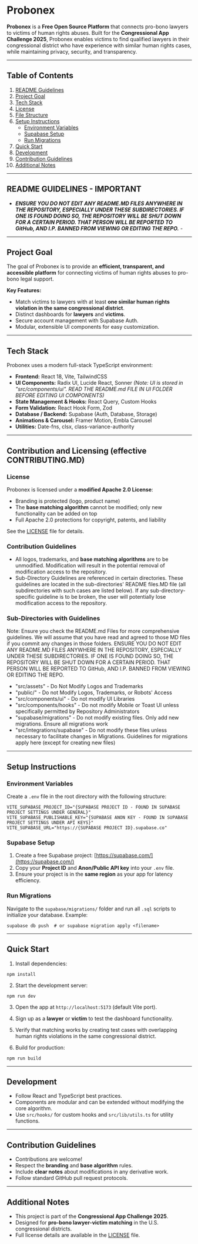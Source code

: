 # Probonex

**Probonex** is a **Free Open Source Platform** that connects pro-bono lawyers to victims of human rights abuses. Built for the **Congressional App Challenge 2025**, Probonex enables victims to find qualified lawyers in their congressional district who have experience with similar human rights cases, while maintaining privacy, security, and transparency.

---

## Table of Contents

1. [README Guidelines](#readme-guidelines)
2. [Project Goal](#project-goal)
3. [Tech Stack](#tech-stack)
4. [License](#license)
5. [File Structure](#file-structure)
6. [Setup Instructions](#setup-instructions)
   * [Environment Variables](#environment-variables)
   * [Supabase Setup](#supabase-setup)
   * [Run Migrations](#run-migrations)
7. [Quick Start](#quick-start)
8. [Development](#development)
9. [Contribution Guidelines](#contribution-guidelines)
10. [Additional Notes](#additional-notes)

---

## README GUIDELINES - IMPORTANT
- ***ENSURE YOU DO NOT EDIT ANY README.MD FILES ANYWHERE IN THE REPOSITORY, ESPECIALLY UNDER THESE SUBDIRECTORIES. IF ONE IS FOUND DOING SO, THE REPOSITORY WILL BE SHUT DOWN FOR A CERTAIN PERIOD. THAT PERSON WILL BE REPORTED TO GitHub, AND I.P. BANNED FROM VIEWING OR EDITING THE REPO.*** -

---

## Project Goal

The goal of Probonex is to provide an **efficient, transparent, and accessible platform** for connecting victims of human rights abuses to pro-bono legal support.

**Key Features:**

* Match victims to lawyers with at least **one similar human rights violation in the same congressional district**.
* Distinct dashboards for **lawyers** and **victims**.
* Secure account management with Supabase Auth.
* Modular, extensible UI components for easy customization.

---

## Tech Stack

Probonex uses a modern full-stack TypeScript environment:

* **Frontend:** React 18, Vite, TailwindCSS
* **UI Components:** Radix UI, Lucide React, Sonner *(Note: UI is stored in "src/components/ui". READ THE README.md FILE IN UI FOLDER BEFORE EDITING UI COMPONENTS)*
* **State Management & Hooks:** React Query, Custom Hooks
* **Form Validation:** React Hook Form, Zod
* **Database / Backend:** Supabase (Auth, Database, Storage)
* **Animations & Carousel:** Framer Motion, Embla Carousel
* **Utilities:** Date-fns, clsx, class-variance-authority

---

## Contribution and Licensing (effective CONTRIBUTING.MD)

### License

Probonex is licensed under a **modified Apache 2.0 License**:

* Branding is protected (logo, product name)
* The **base matching algorithm** cannot be modified; only new functionality can be added on top
* Full Apache 2.0 protections for copyright, patents, and liability

See the [LICENSE](./LICENSE) file for details.

### Contribution Guidelines
* All logos, trademarks, and **base matching algorithms** are to be unmodified. Modification will result in the potential removal of modification access to the repository.
* Sub-Directory Guidelines are referenced in certain directories. These guidelines are located in the sub-directories' README files.MD file (all subdirectories with such cases are listed below). If any sub-directory-specific guideline is to be broken, the user will potentially lose modification access to the repository.

### Sub-Directories with Guidelines
Note: Ensure you check the README.md Files for more comprehensive guidelines. We will assume that you have read and agreed to those MD files if you commit any changes in those folders. ENSURE YOU DO NOT EDIT ANY README.MD FILES ANYWHERE IN THE REPOSITORY, ESPECIALLY UNDER THESE SUBDIRECTORIES. IF ONE IS FOUND DOING SO, THE REPOSITORY WILL BE SHUT DOWN FOR A CERTAIN PERIOD. THAT PERSON WILL BE REPORTED TO GitHub, AND I.P. BANNED FROM VIEWING OR EDITING THE REPO.

* "src/assets" - Do Not Modify Logos and Trademarks
* "public/" - Do not Modify Logos, Trademarks, or Robots' Access
* "src/components/ui" - Do not modify UI Libraries
* "src/components/hooks" - Do not modify Mobile or Toast UI unless specifically permitted by Repository Administrators
* "supabase/migrations" - Do not modify existing files. Only add new migrations. Ensure all migrations work
* "src/integrations/supabase" - Do not modify these files unless necessary to facilitate changes in Migrations. Guidelines for migrations apply here (except for creating new files)

---

## Setup Instructions

### Environment Variables

Create a `.env` file in the root directory with the following structure:

```
VITE_SUPABASE_PROJECT_ID="{SUPABASE PROJECT ID - FOUND IN SUPABASE PROJECT SETTINGS UNDER GENERAL}"
VITE_SUPABASE_PUBLISHABLE_KEY="{SUPABASE ANON KEY - FOUND IN SUPABASE PROJECT SETTINGS UNDER API KEYS}"
VITE_SUPABASE_URL="https://{SUPABASE PROJECT ID}.supabase.co"
```

### Supabase Setup

1. Create a free Supabase project: [https://supabase.com/](https://supabase.com/)
2. Copy your **Project ID** and **Anon/Public API key** into your `.env` file.
3. Ensure your project is in the **same region** as your app for latency efficiency.

### Run Migrations

Navigate to the `supabase/migrations/` folder and run all `.sql` scripts to initialize your database. Example:

```
supabase db push  # or supabase migration apply <filename>
```

---

## Quick Start

1. Install dependencies:

```
npm install
```

2. Start the development server:

```
npm run dev
```

3. Open the app at `http://localhost:5173` (default Vite port).

4. Sign up as a **lawyer** or **victim** to test the dashboard functionality.

5. Verify that matching works by creating test cases with overlapping human rights violations in the same congressional district.

6. Build for production:

```
npm run build
```

---

## Development

* Follow React and TypeScript best practices.
* Components are modular and can be extended without modifying the core algorithm.
* Use `src/hooks/` for custom hooks and `src/lib/utils.ts` for utility functions.

---

## Contribution Guidelines

* Contributions are welcome!
* Respect the **branding** and **base algorithm** rules.
* Include **clear notes** about modifications in any derivative work.
* Follow standard GitHub pull request protocols.

---

## Additional Notes

* This project is part of the **Congressional App Challenge 2025**.
* Designed for **pro-bono lawyer-victim matching** in the U.S. congressional districts.
* Full license details are available in the [LICENSE](./LICENSE) file.
